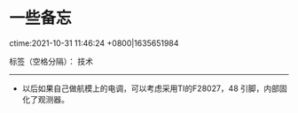 ﻿# 一些备忘
ctime:2021-10-31 11:46:24 +0800|1635651984

标签（空格分隔）： 技术

---

- 以后如果自己做航模上的电调，可以考虑采用TI的F28027，48 引脚，内部固化了观测器。



